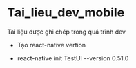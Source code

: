 # Tai_lieu_dev_mobile
Tài liệu được ghi chép trong quá trình dev
- Tạo react-native vertion
+ react-native init TestUI  --version 0.51.0
